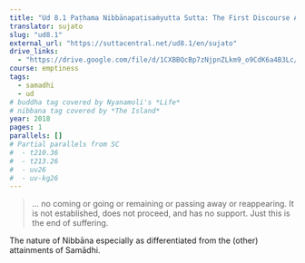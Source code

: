 ```yaml
---
title: "Ud 8.1 Paṭhama Nibbānapaṭisaṁyutta Sutta: The First Discourse About Nibbāna"
translator: sujato
slug: "ud8.1"
external_url: "https://suttacentral.net/ud8.1/en/sujato"
drive_links:
  - "https://drive.google.com/file/d/1CXBBQcBp7zNjpnZLkm9_o9CdK6a4B3Lc/view?usp=drivesdk"
course: emptiness
tags:
  - samadhi
  - ud
# buddha tag covered by Nyanamoli's *Life*
# nibbana tag covered by *The Island*
year: 2018
pages: 1
parallels: []
# Partial parallels from SC
#  - t210.36
#  - t213.26
#  - uv26
#  - uv-kg26
---
```


> ... no coming or going or remaining or passing away or reappearing. It is not established, does not proceed, and has no support. Just this is the end of suffering.

The nature of Nibbāna especially as differentiated from the (other) attainments of Samādhi.
